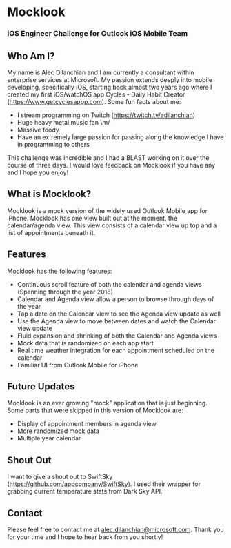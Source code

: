 # Mocklook
### iOS Engineer Challenge for Outlook iOS Mobile Team

## Who Am I?
My name is Alec Dilanchian and I am currently a consultant within enterprise services
at Microsoft. My passion extends deeply into mobile developing, specifically iOS,
starting back almost two years ago where I created my first iOS/watchOS app
Cycles - Daily Habit Creator (https://www.getcyclesappp.com). Some fun facts about me:

- I stream programming on Twitch (https://twitch.tv/adilanchian)
- Huge heavy metal music fan \m/
- Massive foody
- Have an extremely large passion for passing along the knowledge I have in programming to others

This challenge was incredible and I had a BLAST working on it over 
the course of three days. I would love feedback on Mocklook if you have any and 
I hope you enjoy!

## What is Mocklook?
Mocklook is a mock version of the widely used Outlook Mobile app for iPhone.
Mocklook has one view built out at the moment, the calendar/agenda view.
This view consists of a calendar view up top and a list of appointments beneath it.

## Features
Mocklook has the following features:
- Continuous scroll feature of both the calendar and agenda views (Spanning through the year 2018)
- Calendar and Agenda view allow a person to browse through days of the year
- Tap a date on the Calendar view to see the Agenda view update as well
- Use the Agenda view to move between dates and watch the Calendar view update
- Fluid expansion and shrinking of both the Calendar and Agenda views 
- Mock data that is randomized on each app start
- Real time weather integration for each appointment scheduled on the calendar
- Familiar UI from Outlook Mobile for iPhone

## Future Updates
Mocklook is an ever growing "mock" application that is just beginning. Some parts
that were skipped in this version of Mocklook are:

- Display of appointment members in agenda view
- More randomized mock data
- Multiple year calendar

## Shout Out
I want to give a shout out to SwiftSky (https://github.com/appcompany/SwiftSky).
I used their wrapper for grabbing current temperature stats from Dark Sky API.

## Contact
Please feel free to contact me at alec.dilanchian@microsoft.com. Thank you for your
time and I hope to hear back from you shortly!
